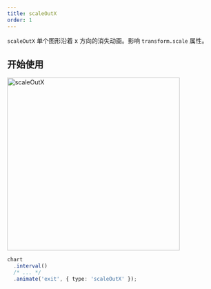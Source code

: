 ```yaml
---
title: scaleOutX
order: 1
---
```


`scaleOutX` 单个图形沿着 x 方向的消失动画。影响 `transform.scale` 属性。

## 开始使用

<img alt="scaleOutX" src="https://mdn.alipayobjects.com/huamei_qa8qxu/afts/img/A*XpI1SbHQADUAAAAAAAAAAAAADmJ7AQ/original" width="400" />

```ts
chart
  .interval()
  /* ... */
  .animate('exit', { type: 'scaleOutX' });
```

